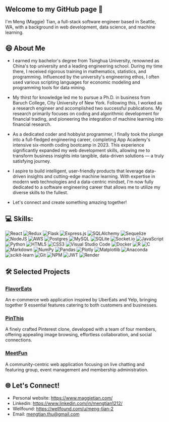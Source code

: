 ## Welcome to my GitHub page 👋

<!--
**mengtian1212/mengtian1212** is a ✨ _special_ ✨ repository because its `README.md` (this file) appears on your GitHub profile.

Here are some ideas to get you started:

- 🔭 I’m currently working on ...
- 🌱 I’m currently learning ...
- 👯 I’m looking to collaborate on ...
- 🤔 I’m looking for help with ...
- 💬 Ask me about ...
- 📫 How to reach me: ...
- 😄 Pronouns: ...
- ⚡ Fun fact: ...
-->

I'm Meng (Maggie) Tian, a full-stack software engineer based in Seattle, WA, with a background in web development, data science, and machine learning.

## 😄 About Me

- I earned my bachelor's degree from Tsinghua University, renowned as China's top university and a leading engineering school. During my time there, I received rigorous training in mathematics, statistics, and programming. Influenced by the university's engineering ethos, I often used various scripting languages for economic modeling and programming tools for data mining.

-  My thirst for knowledge led me to pursue a Ph.D. in business from Baruch College, City University of New York. Following this, I worked as a research engineer and accomplished two successful publications. My research primarily focuses on coding and algorithmic development for financial trading, and pioneering the integration of machine learning into financial research.

- As a dedicated coder and hobbyist programmer, I finally took the plunge into a full-fledged engineering career, completing App Academy's intensive six-month coding bootcamp in 2023. This experience significantly expanded my web development skills, allowing me to transform business insights into tangible, data-driven solutions — a truly satisfying journey.

 - I aspire to build intelligent, user-friendly products that leverage data-driven insights and cutting-edge machine learning. With expertise in modern web technologies and a data-centric mindset, I'm now fully dedicated to a software engineering career that allows me to utilize my diverse skills to the fullest.

- Let's connect and create something amazing together! 

## 💻 Skills:
![React](https://img.shields.io/badge/react-%2320232a.svg?style=for-the-badge&logo=react&logoColor=%2361DAFB) 
![Redux](https://img.shields.io/badge/redux-%23593d88.svg?style=for-the-badge&logo=redux&logoColor=white)
![Flask](https://img.shields.io/badge/flask-%23000.svg?style=for-the-badge&logo=flask&logoColor=white)
![Express.js](https://img.shields.io/badge/express.js-%23404d59.svg?style=for-the-badge&logo=express&logoColor=%2361DAFB)
![SQLAlchemy](https://camo.githubusercontent.com/d717ed27301c7ae16ddab56d577b341b314867afa01b539420469763f6617e37/68747470733a2f2f696d672e736869656c64732e696f2f62616467652f53514c416c6368656d792d3337373641423f7374796c653d666f722d7468652d6261646765266c6f676f3d73716c616c6368656d79266c6f676f436f6c6f723d7768697465)
![Sequelize](https://img.shields.io/badge/Sequelize-52B0E7?style=for-the-badge&logo=Sequelize&logoColor=white)
![NodeJS](https://img.shields.io/badge/node.js-6DA55F?style=for-the-badge&logo=node.js&logoColor=white)
![AWS](https://img.shields.io/badge/AWS-%23FF9900.svg?style=for-the-badge&logo=amazon-aws&logoColor=white)
![Postgres](https://img.shields.io/badge/postgres-%23316192.svg?style=for-the-badge&logo=postgresql&logoColor=white)
![MySQL](https://img.shields.io/badge/mysql-%2300f.svg?style=for-the-badge&logo=mysql&logoColor=white)
![SQLite](https://img.shields.io/badge/sqlite-%2307405e.svg?style=for-the-badge&logo=sqlite&logoColor=white) 
![Socket.io](https://img.shields.io/badge/Socket.io-black?style=for-the-badge&logo=socket.io&badgeColor=010101)
![JavaScript](https://img.shields.io/badge/javascript-%23323330.svg?style=for-the-badge&logo=javascript&logoColor=%23F7DF1E)
![Python](https://img.shields.io/badge/python-3670A0?style=for-the-badge&logo=python&logoColor=ffdd54)
![HTML5](https://img.shields.io/badge/html5-%23E34F26.svg?style=for-the-badge&logo=html5&logoColor=white)
![CSS3](https://img.shields.io/badge/css3-%231572B6.svg?style=for-the-badge&logo=css3&logoColor=white)
![Visual Studio Code](https://img.shields.io/badge/Visual%20Studio%20Code-0078d7.svg?style=for-the-badge&logo=visual-studio-code&logoColor=white)
![Docker](https://img.shields.io/badge/docker-%230db7ed.svg?style=for-the-badge&logo=docker&logoColor=white)
![R](https://img.shields.io/badge/r-%23276DC3.svg?style=for-the-badge&logo=r&logoColor=white)
![C](https://img.shields.io/badge/c-%2300599C.svg?style=for-the-badge&logo=c&logoColor=white)
![Markdown](https://img.shields.io/badge/markdown-%23000000.svg?style=for-the-badge&logo=markdown&logoColor=white)
![NumPy](https://img.shields.io/badge/numpy-%23013243.svg?style=for-the-badge&logo=numpy&logoColor=white)
![Pandas](https://img.shields.io/badge/pandas-%23150458.svg?style=for-the-badge&logo=pandas&logoColor=white)
![Plotly](https://img.shields.io/badge/Plotly-%233F4F75.svg?style=for-the-badge&logo=plotly&logoColor=white)
![Matplotlib](https://img.shields.io/badge/Matplotlib-%23ffffff.svg?style=for-the-badge&logo=Matplotlib&logoColor=black)
![Anaconda](https://img.shields.io/badge/Anaconda-%2344A833.svg?style=for-the-badge&logo=anaconda&logoColor=white)
![scikit-learn](https://img.shields.io/badge/scikit--learn-%23F7931E.svg?style=for-the-badge&logo=scikit-learn&logoColor=white)
![Git](https://img.shields.io/badge/git-%23F05033.svg?style=for-the-badge&logo=git&logoColor=white)
![NPM](https://img.shields.io/badge/NPM-%23CB3837.svg?style=for-the-badge&logo=npm&logoColor=white)
![JWT](https://img.shields.io/badge/JWT-black?style=for-the-badge&logo=JSON%20web%20tokens)
![Render](https://img.shields.io/badge/Render-%46E3B7.svg?style=for-the-badge&logo=render&logoColor=white)

## 🛠️ Selected Projects

### <a href="https://github.com/mengtian1212/FlavorEats" target="_blank" rel="noopener noreferrer" align="center">FlavorEats</a>
An e-commerce web application inspired by UberEats and Yelp, bringing together 9 essential features catering to both customers and businesses.

### <a href="https://pinthis.onrender.com" target="_blank" rel="noopener noreferrer" align="center">PinThis</a>
A finely crafted Pinterest clone, developed with a team of four members, offering appealing image browsing, effortless collaboration, and social connections.

### <a href="https://github.com/mengtian1212/API-project" target="_blank" rel="noopener noreferrer" align="center">MeetFun</a>
A community-centric web application focusing on live chatting and featuring group, event management and membership administration.

## 🌐 Let's Connect!
- Personal website: https://www.maggietian.com/
- Linkedin: https://www.linkedin.com/in/mengtian1212/
- Wellfound: https://wellfound.com/u/meng-tian-2
- Email: mengtian.thu@gmail.com

